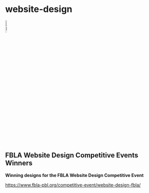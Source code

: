 # website-design

<img src="https://i2.wp.com/www.fbla-pbl.org/media/PBL_color-web.png" alt="PBL Competitive Events" width=10%> 

## FBLA Website Design Competitive Events Winners

**Winning designs for the FBLA Website Design Competitive Event**

https://www.fbla-pbl.org/competitive-event/website-design-fbla/
